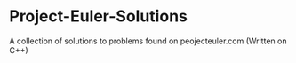 # Project-Euler-Solutions
A collection of solutions to problems found on peojecteuler.com (Written on C++)
